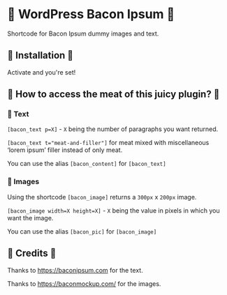 # 🥓 WordPress Bacon Ipsum 🥓
Shortcode for Bacon Ipsum dummy images and text.

## 🥓 Installation 🥓
Activate and you're set!

## 🥓 How to access the meat of this juicy plugin? 🥓

### 🥓 Text 

`[bacon_text p=X]` - `X` being the number of paragraphs you want returned.

`[bacon_text t="meat-and-filler"]` for meat mixed with miscellaneous ‘lorem ipsum’ filler instead of only meat.

You can use the alias `[bacon_content]` for `[bacon_text]`

### 🥓 Images

Using the shortcode `[bacon_image]` returns a `300px` x `200px` image.

`[bacon_image width=X height=X]` - `X` being the value in pixels in which you want the image.

You can use the alias `[bacon_pic]` for `[bacon_image]`

## 🥓 Credits 🥓

Thanks to https://baconipsum.com for the text.

Thanks to https://baconmockup.com/ for the images.


